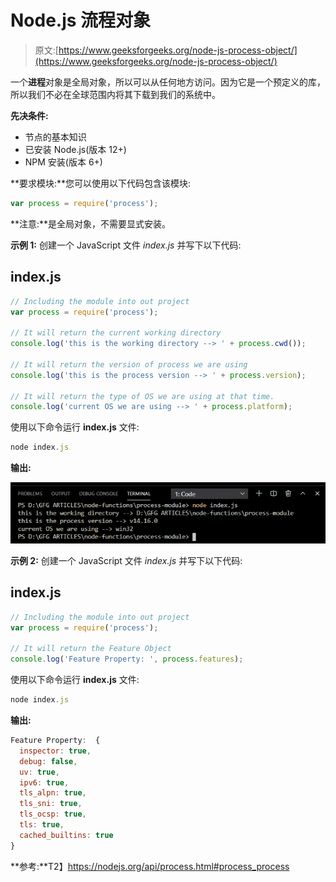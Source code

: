 # Node.js 流程对象

> 原文:[https://www.geeksforgeeks.org/node-js-process-object/](https://www.geeksforgeeks.org/node-js-process-object/)

一个**进程**对象是全局对象，所以可以从任何地方访问。因为它是一个预定义的库，所以我们不必在全球范围内将其下载到我们的系统中。

**先决条件:**

*   节点的基本知识
*   已安装 Node.js(版本 12+)
*   NPM 安装(版本 6+)

**要求模块:**您可以使用以下代码包含该模块:

```js
var process = require('process');
```

**注意:**是全局对象，不需要显式安装。

**示例 1:** 创建一个 JavaScript 文件 *index.js* 并写下以下代码:

## index.js

```js
// Including the module into out project
var process = require('process');

// It will return the current working directory
console.log('this is the working directory --> ' + process.cwd());

// It will return the version of process we are using
console.log('this is the process version --> ' + process.version);

// It will return the type of OS we are using at that time.
console.log('current OS we are using --> ' + process.platform);
```

使用以下命令运行 **index.js** 文件:

```js
node index.js
```

**输出:**

![](img/d4e983d23c8493ff1fd4dd11b0376a72.png)

**示例 2:** 创建一个 JavaScript 文件 *index.js* 并写下以下代码:

## index.js

```js
// Including the module into out project
var process = require('process');

// It will return the Feature Object
console.log('Feature Property: ', process.features);
```

使用以下命令运行 **index.js** 文件:

```js
node index.js
```

**输出:**

```js
Feature Property:  {   
  inspector: true,     
  debug: false,        
  uv: true,
  ipv6: true,
  tls_alpn: true,      
  tls_sni: true,       
  tls_ocsp: true,      
  tls: true,
  cached_builtins: true
}
```

**参考:**T2】https://nodejs.org/api/process.html#process_process